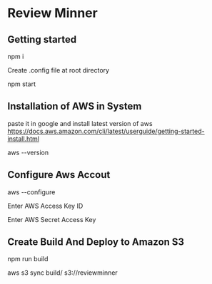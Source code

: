 # Review Minner

## Getting started

npm i

Create .config file at root directory

npm start

## Installation of AWS in System

paste it in google and install latest version of aws https://docs.aws.amazon.com/cli/latest/userguide/getting-started-install.html

aws --version

## Configure Aws Accout

aws --configure

Enter AWS Access Key ID

Enter AWS Secret Access Key

## Create Build And Deploy to Amazon S3

npm run build

aws s3 sync build/ s3://reviewminner
